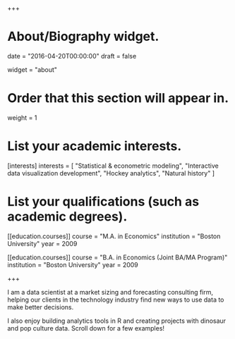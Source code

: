 +++
# About/Biography widget.

date = "2016-04-20T00:00:00"
draft = false

widget = "about"

# Order that this section will appear in.
weight = 1

# List your academic interests.
[interests]
  interests = [
    "Statistical & econometric modeling",
    "Interactive data visualization development",
    "Hockey analytics",
    "Natural history"
  ]

# List your qualifications (such as academic degrees).
[[education.courses]]
  course = "M.A. in Economics"
  institution = "Boston University"
  year = 2009

[[education.courses]]
  course = "B.A. in Economics (Joint BA/MA Program)"
  institution = "Boston University"
  year = 2009
 
+++

I am a data scientist at a market sizing and forecasting consulting firm, helping our clients in the technology industry find new ways to use data to make better decisions.

I also enjoy building analytics tools in R and creating projects with dinosaur and pop culture data. Scroll down for a few examples!
